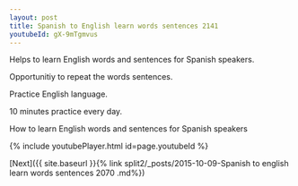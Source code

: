 ```yaml
---
layout: post
title: Spanish to English learn words sentences 2141 
youtubeId: gX-9mTgmvus
---
```

 
 
Helps to learn English words and sentences for Spanish speakers.

Opportunitiy to repeat the words sentences. 

Practice English language. 
 
10 minutes practice every day. 
 
How to learn English words and sentences for Spanish speakers 
 
{% include youtubePlayer.html id=page.youtubeId %}
 
 
[Next]({{ site.baseurl }}{% link  split2/_posts/2015-10-09-Spanish to english learn words sentences 2070 .md%})
 
